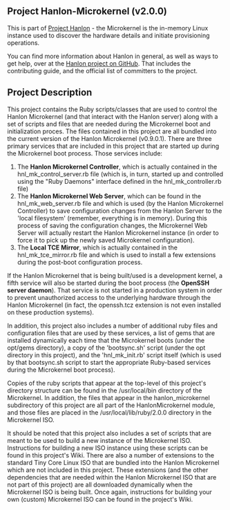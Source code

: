 ## Project Hanlon-Microkernel (v2.0.0)

This is part of [Project Hanlon][hanlon] - the Microkernel is the in-memory
Linux instance used to discover the hardware details and initiate
provisioning operations.

You can find more information about Hanlon in general, as well as ways to get
help, over at the [Hanlon project on GitHub][hanlon].  That includes the
contributing guide, and the official list of committers to the project.

[hanlon]: https://github.com/csc/hanlon


## Project Description

This project contains the Ruby scripts/classes that are used to control the Hanlon Microkernel (and that interact with the Hanlon server) along with a set of scripts and files that are needed during the Microkernel boot and initialization proces. The files contained in this project are all bundled into the current version of the Hanlon Microkernel (v0.9.0.1). There are three primary services that are included in this project that are started up during the Microkernel boot process. Those services include:

1. The **Hanlon Microkernel Controller**, which is actually contained in the hnl_mk_control_server.rb file (which is, in turn, started up and controlled using the "Ruby Daemons" interface defined in the hnl_mk_controller.rb file)
1. The **Hanlon Microkernel Web Server**, which can be found in the hnl_mk_web_server.rb file and which is used (by the Hanlon Microkernel Controller) to save configuration changes from the Hanlon Server to the 'local filesystem' (remember, everything is in memory). During this process of saving the configuration changes, the Microkernel Web Server will actually restart the Hanlon Microkernel instance (in order to force it to pick up the newly saved Microkernel configuration).
1. The **Local TCE Mirror**, which is actually contained in the hnl_mk_tce_mirror.rb file and which is used to install a few extensions during the post-boot configuration process.

If the Hanlon Microkernel that is being built/used is a development kernel, a fifth service will also be started during the boot process (the **OpenSSH server daemon**). That service is not started in a production system in order to prevent unauthorized access to the underlying hardware through the Hanlon Microkernel (in fact, the openssh.tcz extension is not even installed on these production systems).

In addition, this project also includes a number of additional ruby files and configuration files that are used by these services, a list of gems that are installed dynamically each time that the Microkernel boots (under the opt/gems directory), a copy of the 'bootsync.sh' script (under the opt directory in this project), and the 'hnl_mk_init.rb' script itself (which is used by that bootsync.sh script to start the appropriate Ruby-based services during the Microkernel boot process).

Copies of the ruby scripts that appear at the top-level of this project's directory structure can be found in the /usr/local/bin directory of the Microkernel. In addition, the files that appear in the hanlon_microkernel subdirectory of this project are all part of the HanlonMicrokernel module, and those files are placed in the /usr/local/lib/ruby/2.0.0 directory in the Microkernel ISO.

It should be noted that this project also includes a set of scripts that are meant to be used to build a new instance of the Microkernel ISO. Instructions for building a new ISO instance using these scripts can be found in this project's Wiki. There are also a number of extensions to the standard Tiny Core Linux ISO that are bundled into the Hanlon Microkernel which are not included in this project. These extensions (and the other dependencies that are needed within the Hanlon Microkernel ISO that are not part of this project) are all downloaded dynamically when the Microkernel ISO is being built. Once again, instructions for building your own (custom) Microkernel ISO can be found in the project's Wiki.
